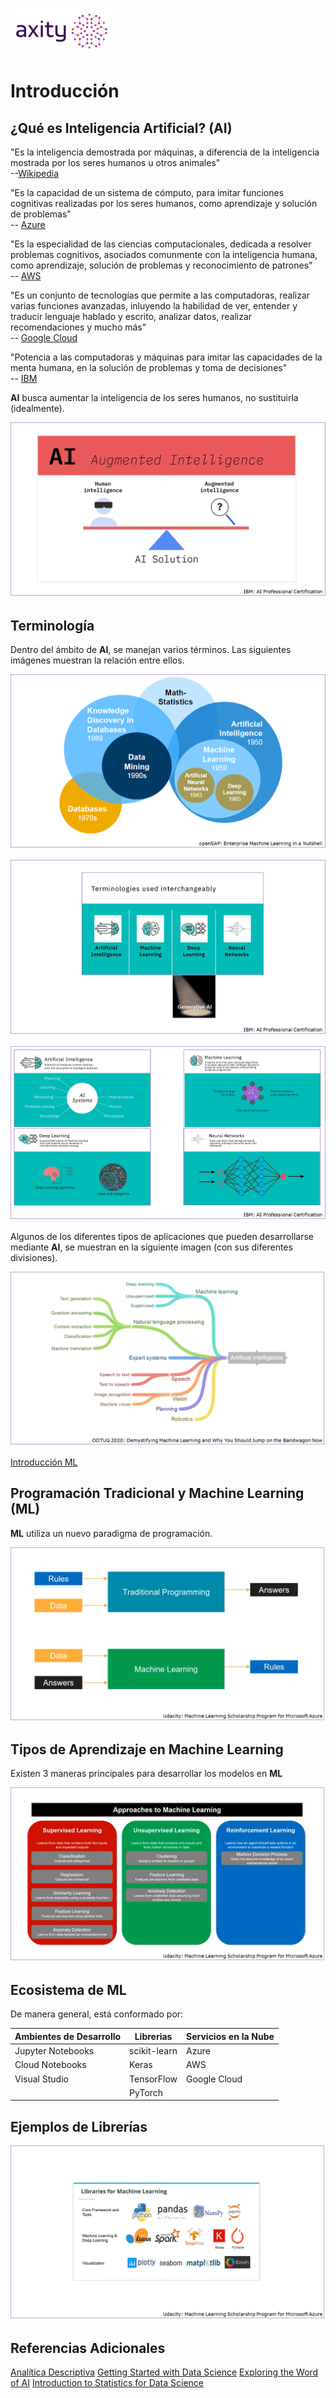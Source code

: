 ![png](imagenes/logotipo-axity-ppt.png)

# Introducción

## ¿Qué es Inteligencia Artificial? (AI)

"Es la inteligencia demostrada por máquinas, a diferencia de la inteligencia mostrada por los seres humanos u otros animales"  
--[Wikipedia](https://en.wikipedia.org/wiki/Artificial_intelligence)

"Es la capacidad de un sistema de cómputo, para imitar funciones cognitivas realizadas por los seres humanos, como aprendizaje y solución de problemas"  
-- [Azure](https://azure.microsoft.com/en-au/resources/cloud-computing-dictionary/what-is-artificial-intelligence/)

"Es la especialidad de las ciencias computacionales, dedicada a resolver problemas cognitivos, asociados comunmente con la inteligencia humana, como aprendizaje, solución de problemas y reconocimiento de patrones"  
-- [AWS](https://aws.amazon.com/machine-learning/what-is-ai/)

"Es un conjunto de tecnologías que permite a las computadoras, realizar varias funciones avanzadas, inluyendo la habilidad de ver, entender y traducir lenguaje hablado y escrito, analizar datos, realizar recomendaciones y mucho más"  
-- [Google Cloud](https://cloud.google.com/learn/what-is-artificial-intelligence)

"Potencia a las computadoras y máquinas para imitar las capacidades de la menta humana, en la solución de problemas y toma de decisiones"  
-- [IBM](https://www.ibm.com/topics/artificial-intelligence)


**AI** busca aumentar la inteligencia de los seres humanos, no sustituirla (idealmente).

![png](imagenes/Introduccion_01.png)


## Terminología

Dentro del ámbito de **AI**, se manejan varios términos. Las siguientes imágenes muestran la relación entre ellos.

![png](imagenes/Introduccion_02.png)

![png](imagenes/Introduccion_03.png)

![png](imagenes/Introduccion_04.png)

Algunos de los diferentes tipos de aplicaciones que pueden desarrollarse mediante **AI**, se muestran en la siguiente imagen (con sus diferentes divisiones).

![png](imagenes/Introduccion_05.png)

[Introducción ML](Diapositivas/Parte%2001.Introducci%C3%B3n/Secci%C3%B3n%2001)


## Programación Tradicional y Machine Learning (ML)

**ML** utiliza un nuevo paradigma de programación.

![png](imagenes/Introduccion_06.png)


## Tipos de Aprendizaje en Machine Learning

Existen 3 maneras principales para desarrollar los modelos en **ML**

![png](imagenes/Introduccion_07.png)


## Ecosistema de ML

De manera general, está conformado por:

| Ambientes de Desarrollo | Librerias    | Servicios en la Nube |
|-------------------------|--------------|----------------------|
| Jupyter Notebooks       | scikit-learn | Azure                |
| Cloud Notebooks         | Keras        | AWS                  |
| Visual Studio           | TensorFlow   | Google Cloud         |
|                         | PyTorch      |                      |


## Ejemplos de Librerías

![png](imagenes/Introduccion_08.png)


## Referencias Adicionales

[Analítica Descriptiva](Diapositivas/Parte%2001.Introducci%C3%B3n/Secci%C3%B3n%2001)
[Getting Started with Data Science](https://open.sap.com/courses/ds3)
[Exploring the Word of AI](https://open.sap.com/courses/ai1)
[Introduction to Statistics for Data Science](https://open.sap.com/courses/ds0)

